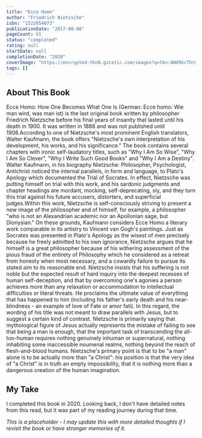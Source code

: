 ```yaml
---
title: "Ecce Homo"
author: "Friedrich Nietzsche"
isbn: "1522054073"
publicationDate: "2017-08-08"
pageCount: 65
status: "completed"
rating: null
startDate: null
completionDate: "2020"
coverImage: "https://encrypted-tbn0.gstatic.com/images?q=tbn:ANd9GcThrgf0Dg7dfMSikMkusbyciwQ3FCkdQtElIQ&s"
tags: []
---
```


## About This Book

Ecce Homo: How One Becomes What One Is (German: Ecce homo: Wie man wird, was man ist) is the last original book written by philosopher Friedrich Nietzsche before his final years of insanity that lasted until his death in 1900. It was written in 1888 and was not published until 1908.According to one of Nietzsche's most prominent English translators, Walter Kaufmann, the book offers "Nietzsche's own interpretation of his development, his works, and his significance." The book contains several chapters with ironic self-laudatory titles, such as "Why I Am So Wise", "Why I Am So Clever", "Why I Write Such Good Books" and "Why I Am a Destiny". Walter Kaufmann, in his biography Nietzsche: Philosopher, Psychologist, Antichrist noticed the internal parallels, in form and language, to Plato's Apology which documented the Trial of Socrates. In effect, Nietzsche was putting himself on trial with this work, and his sardonic judgments and chapter headings are mordant, mocking, self-deprecating, sly, and they turn this trial against his future accusers, distorters, and superficial judges.Within this work, Nietzsche is self-consciously striving to present a new image of the philosopher and of himself, for example, a philosopher "who is not an Alexandrian academic nor an Apollonian sage, but Dionysian." On these grounds, Kaufmann considers Ecce Homo a literary work comparable in its artistry to Vincent van Gogh's paintings. Just as Socrates was presented in Plato's Apology as the wisest of men precisely because he freely admitted to his own ignorance, Nietzsche argues that he himself is a great philosopher because of his withering assessment of the pious fraud of the entirety of Philosophy which he considered as a retreat from honesty when most necessary, and a cowardly failure to pursue its stated aim to its reasonable end. Nietzsche insists that his suffering is not noble but the expected result of hard inquiry into the deepest recesses of human self-deception, and that by overcoming one's agonies a person achieves more than any relaxation or accommodation to intellectual difficulties or literal threats. He proclaims the ultimate value of everything that has happened to him (including his father's early death and his near-blindness - an example of love of Fate or amor fati). In this regard, the wording of his title was not meant to draw parallels with Jesus, but to suggest a certain kind of contrast. Nietzsche is primarily saying that mythological figure of Jesus actually represents the mistake of failing to see that being a man is enough, that the important task of transcending the all-too-human requires nothing genuinely inhuman or supernatural, nothing inhabiting some inaccessible noumenal realms, nothing beyond the reach of flesh-and-blood humans. Nietzsche's primary point is that to be "a man" alone is to be actually more than "a Christ": his position is that the very idea of "a Christ" is in truth an empty impossibility, that it is nothing more than a dangerous creation of the human imagination.

## My Take

I completed this book in 2020. Looking back, I don't have detailed notes from this read, but it was part of my reading journey during that time.

_This is a placeholder - I may update this with more detailed thoughts if I revisit the book or have stronger memories of it._
